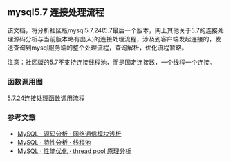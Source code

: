 ## mysql5.7 连接处理流程

该文档，将分析社区版mysql5.7.24(5.7最后一个版本，网上其他关于5.7的连接处理源码分析与当前版本略有出入)的连接处理流程，涉及到客户端发起连接的，发送查询到mysql服务端的整个处理流程，查询解析，优化流程暂略。

注意：社区版的5.7不支持连接线程池，而是固定连接数，一个线程一个连接。

### 函数调用图

[5.7.24连接处理函数调用流程](https://github.com/tianjiqx/notes/blob/master/mysql5.7%E8%BF%9E%E6%8E%A5%E6%89%A7%E8%A1%8C%E8%BF%87%E7%A8%8B.pdf)

### 参考文章

- [MySQL · 源码分析 · 网络通信模块浅析](http://mysql.taobao.org/monthly/2016/07/04/)
- [MySQL · 特性分析 · 线程池](http://mysql.taobao.org/monthly/2016/02/09/)
- [MySQL · 性能优化 · thread pool 原理分析](http://mysql.taobao.org/monthly/2014/12/03/)



